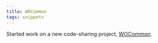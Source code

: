 ```yaml
---
title: WOCommon
tags: snippets
---
```


Started work on a new code-sharing project, [WOCommon](http://www.wincent.com/wiki/WOCommon).
